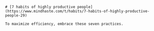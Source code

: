 
    # [7 habits of highly productive people](https://www.mindhaste.com/t/habits/7-habits-of-highly-productive-people-29)

    To maximize efficiency, embrace these seven practices.
    